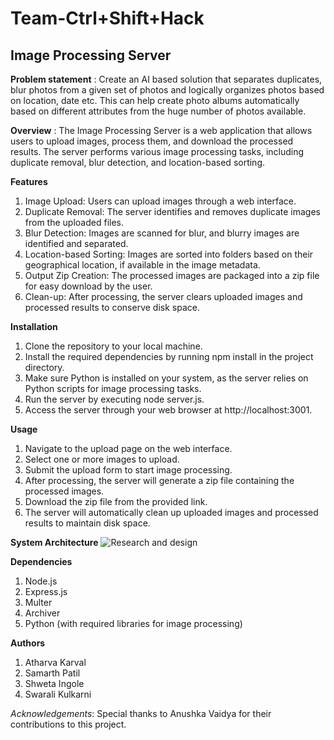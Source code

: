 # Team-Ctrl+Shift+Hack

## Image Processing Server
**Problem statement** : 
Create an AI based solution that separates duplicates, blur photos from a given set of photos and logically organizes photos based on location, date etc. This can help create photo albums automatically based on different attributes from the huge number of photos available.

**Overview** : 
The Image Processing Server is a web application that allows users to upload images, process them, and download the processed results. The server performs various image processing tasks, including duplicate removal, blur detection, and location-based sorting.

**Features**
1. Image Upload: Users can upload images through a web interface.
2. Duplicate Removal: The server identifies and removes duplicate images from the uploaded files.
3. Blur Detection: Images are scanned for blur, and blurry images are identified and separated.
4. Location-based Sorting: Images are sorted into folders based on their geographical location, if available in the image metadata.
5. Output Zip Creation: The processed images are packaged into a zip file for easy download by the user.
6. Clean-up: After processing, the server clears uploaded images and processed results to conserve disk space.

**Installation**
1. Clone the repository to your local machine.
2. Install the required dependencies by running npm install in the project directory.
3. Make sure Python is installed on your system, as the server relies on Python scripts for image processing tasks.
4. Run the server by executing node server.js.
5. Access the server through your web browser at http://localhost:3001.

**Usage**
1. Navigate to the upload page on the web interface.
2. Select one or more images to upload.
3. Submit the upload form to start image processing.
4. After processing, the server will generate a zip file containing the processed images.
5. Download the zip file from the provided link.
6. The server will automatically clean up uploaded images and processed results to maintain disk space.

**System Architecture**
![Research and design](https://github.com/ironman2024/Hacksprintv5.o_AIML02_CtrlShiftHack/assets/113116636/e858fdec-2986-446e-89d1-9fffc12a9334)


**Dependencies**
1. Node.js
2. Express.js
3. Multer
4. Archiver
5. Python (with required libraries for image processing)


**Authors**
1. Atharva Karval
2. Samarth Patil
3. Shweta Ingole
4. Swarali Kulkarni

*Acknowledgements*: Special thanks to Anushka Vaidya for their contributions to this project.
